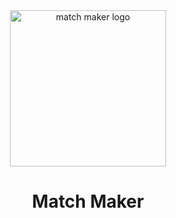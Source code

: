 <div align="center">
    <img width="250" src="https://user-images.githubusercontent.com/34590609/164151007-ecdbc3cb-53ce-4548-95c5-f8dcdeb14da4.png" alt="match maker logo" />
    <h1>Match Maker</h1>
</div>